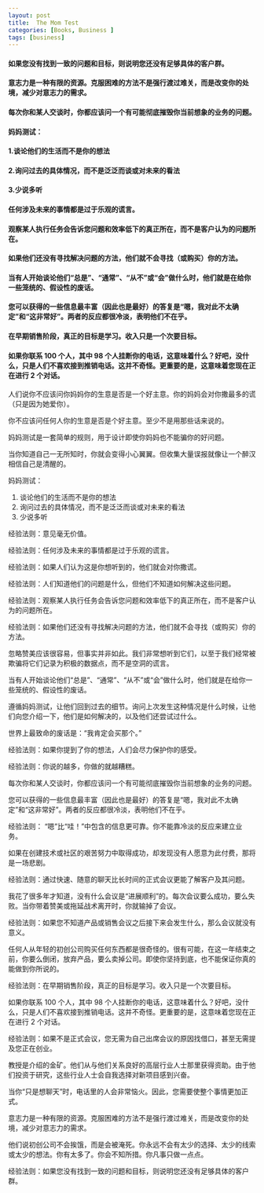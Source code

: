 ```yaml
---
layout: post
title:  The Mom Test
categories: [Books, Business ]
tags: [business]
---
```

#### 如果您没有找到一致的问题和目标，则说明您还没有足够具体的客户群。
#### 意志力是一种有限的资源。克服困难的方法不是强行渡过难关，而是改变你的处境，减少对意志力的需求。
#### 每次你和某人交谈时，你都应该问一个有可能彻底摧毁你当前想象的业务的问题。
#### 妈妈测试：
#### 1.谈论他们的生活而不是你的想法
#### 2.询问过去的具体情况，而不是泛泛而谈或对未来的看法
#### 3.少说多听
#### 任何涉及未来的事情都是过于乐观的谎言。
#### 观察某人执行任务会告诉您问题和效率低下的真正所在，而不是客户认为的问题所在。
#### 如果他们还没有寻找解决问题的方法，他们就不会寻找（或购买）你的方法。
#### 当有人开始谈论他们“总是”、“通常”、“从不”或“会”做什么时，他们就是在给你一些笼统的、假设性的废话。
#### 您可以获得的一些信息最丰富（因此也是最好）的答复是“嗯，我对此不太确定”和“这非常好”。两者的反应都很冷淡，表明他们不在乎。
#### 在早期销售阶段，真正的目标是学习。收入只是一个次要目标。
#### 如果你联系 100 个人，其中 98 个人挂断你的电话，这意味着什么？好吧，没什么，只是人们不喜欢接到推销电话。这并不奇怪。更重要的是，这意味着您现在正在进行 2 个对话。
<!-- more -->
人们说你不应该问你妈妈你的生意是否是一个好主意。你的妈妈会对你撒最多的谎（只是因为她爱你）。

你不应该问任何人你的生意是否是个好主意。至少不是用那些话来说的。

妈妈测试是一套简单的规则，用于设计即使你妈妈也不能骗你的好问题。 

 当你知道自己一无所知时，你就会变得小心翼翼。但收集大量误报就像让一个醉汉相信自己是清醒的。

妈妈测试：

1. 谈论他们的生活而不是你的想法
2. 询问过去的具体情况，而不是泛泛而谈或对未来的看法
3. 少说多听

经验法则：意见毫无价值。

经验法则：任何涉及未来的事情都是过于乐观的谎言。

经验法则：如果人们认为这是你想听到的，他们就会对你撒谎。

经验法则：人们知道他们的问题是什么，但他们不知道如何解决这些问题。

经验法则：观察某人执行任务会告诉您问题和效率低下的真正所在，而不是客户认为的问题所在。

经验法则：如果他们还没有寻找解决问题的方法，他们就不会寻找（或购买）你的方法。

忽略赞美应该很容易，但事实并非如此。我们非常想听到它们，以至于我们经常被欺骗将它们记录为积极的数据点，而不是空洞的谎言。

当有人开始谈论他们“总是”、“通常”、“从不”或“会”做什么时，他们就是在给你一些笼统的、假设性的废话。

遵循妈妈测试，让他们回到过去的细节。询问上次发生这种情况是什么时候，让他们向您介绍一下，他们是如何解决的，以及他们还尝试过什么。

世界上最致命的废话是：“我肯定会买那个。” 

经验法则：如果你提到了你的想法，人们会尽力保护你的感受。

经验法则：你说的越多，你做的就越糟糕。

每次你和某人交谈时，你都应该问一个有可能彻底摧毁你当前想象的业务的问题。 

您可以获得的一些信息最丰富（因此也是最好）的答复是“嗯，我对此不太确定”和“这非常好”。两者的反应都很冷淡，表明他们不在乎。

经验法则： “嗯”比“哇！”中包含的信息更可靠。你不能靠冷淡的反应来建立业务。

如果在创建技术或社区的艰苦努力中取得成功，却发现没有人愿意为此付费，那将是一场悲剧。 

经验法则：通过快速、随意的聊天比长时间的正式会议更能了解客户及其问题。

我花了很多年才知道，没有什么会议是“进展顺利”的。每次会议要么成功，要么失败。当你带着赞美或拖延战术离开时，你就输掉了会议。

经验法则：如果您不知道产品或销售会议之后接下来会发生什么，那么会议就没有意义。

任何人从年轻的初创公司购买任何东西都是很奇怪的。很有可能，在这一年结束之前，你要么倒闭，放弃产品，要么卖掉公司。即使你坚持到底，也不能保证你真的能做到你所说的。

经验法则：在早期销售阶段，真正的目标是学习。收入只是一个次要目标。

如果你联系 100 个人，其中 98 个人挂断你的电话，这意味着什么？好吧，没什么，只是人们不喜欢接到推销电话。这并不奇怪。更重要的是，这意味着您现在正在进行 2 个对话。

经验法则：如果不是正式会议，您无需为自己出席会议的原因找借口，甚至无需提及您正在创业。

教授是介绍的金矿。他们从与他们关系良好的高层行业人士那里获得资助。由于他们投资于研究，这些行业人士会自我选择对新项目感到兴奋。

当你“只是想聊天”时，电话里的人会非常恼火。因此，您需要使整个事情更加正式。

意志力是一种有限的资源。克服困难的方法不是强行渡过难关，而是改变你的处境，减少对意志力的需求。

他们说初创公司不会挨饿，而是会被淹死。你永远不会有太少的选择、太少的线索或太少的想法。你有太多了。你会不知所措。你凡事只做一点点。

经验法则：如果您没有找到一致的问题和目标，则说明您还没有足够具体的客户群。

